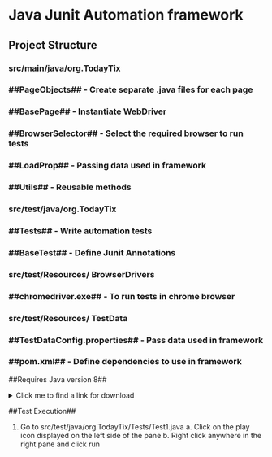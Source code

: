 # Java Junit Automation framework

## Project Structure
### src/main/java/org.TodayTix
###   ##PageObjects## - Create separate .java files for each page
###   ##BasePage## - Instantiate WebDriver
###   ##BrowserSelector## - Select the required browser to run tests
###   ##LoadProp## - Passing data used in framework 
###   ##Utils## - Reusable methods

### src/test/java/org.TodayTix
###   ##Tests## - Write automation tests
###   ##BaseTest## - Define Junit Annotations 

### src/test/Resources/ BrowserDrivers
###  ##chromedriver.exe## - To run tests in chrome browser

### src/test/Resources/ TestData
###  ##TestDataConfig.properties## - Pass data used in framework

### ##pom.xml## - Define dependencies to use in framework

##Requires Java version 8##
<details><summary>Click me to find a link for download</summary>
<p>
https://www.java.com/download/ie_manual.jsp
</p>
</details>

##Test Execution##
1. Go to src/test/java/org.TodayTix/Tests/Test1.java 
   a. Click on the play icon displayed on the left side of the pane
   b. Right click anywhere in the right pane and click run






